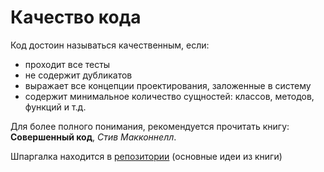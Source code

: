 Качество кода
=============

Код достоин называться качественным, если:

* проходит все тесты
* не содержит дубликатов
* выражает все концепции проектирования, заложенные в систему
* содержит  минимальное  количество  сущностей:  классов,  методов,  функций и т.д.

Для более полного понимания, рекомендуется прочитать книгу: 
**Совершенный код**, *Стив Макконнелл*.

Шпаргалка находится в [репозитории](http://git.wooppay.local/vyamchshikov/perfect-code) (основные идеи из книги)
